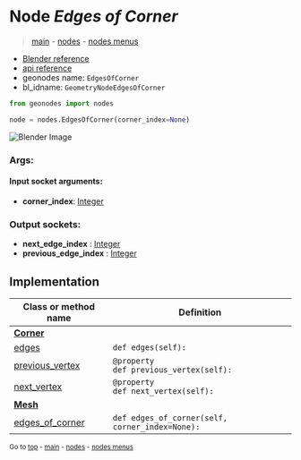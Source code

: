 # Node *Edges of Corner*

> [main](../index.md) - [nodes](nodes.md) - [nodes menus](nodes_menus.md)

- [Blender reference](https://docs.blender.org/manual/en/latest/modeling/geometry_nodes/mesh_topology/edges_of_corner.html)
- [api reference](https://docs.blender.org/api/current/bpy.types.GeometryNodeEdgesOfCorner.html)
- geonodes name: `EdgesOfCorner`
- bl_idname: `GeometryNodeEdgesOfCorner`

```python
from geonodes import nodes

node = nodes.EdgesOfCorner(corner_index=None)
```

![Blender Image](https://docs.blender.org/manual/en/latest/_images/node-types_GeometryNodeEdgesOfCorner.webp)

### Args:

#### Input socket arguments:

- **corner_index**: [Integer](Integer.md)

### Output sockets:

- **next_edge_index** : [Integer](Integer.md)
- **previous_edge_index** : [Integer](Integer.md)

## Implementation

| Class or method name | Definition |
|----------------------|------------|
| **[Corner](Corner.md)** |
| [edges](Corner.md#edges) | `def edges(self):` |
| [previous_vertex](Corner.md#previous_vertex-property) | `@property`<br> `def previous_vertex(self):` |
| [next_vertex](Corner.md#next_vertex-property) | `@property`<br> `def next_vertex(self):` |
| **[Mesh](Mesh.md)** |
| [edges_of_corner](Mesh.md#edges_of_corner) | `def edges_of_corner(self, corner_index=None):` |

<sub>Go to [top](#node-Edges-of-Corner) - [main](../index.md) - [nodes](nodes.md) - [nodes menus](nodes_menus.md)</sub>

